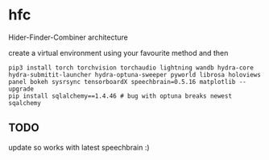 # hfc
Hider-Finder-Combiner architecture

create a virtual environment using your favourite method and then

```
pip3 install torch torchvision torchaudio lightning wandb hydra-core hydra-submitit-launcher hydra-optuna-sweeper pyworld librosa holoviews panel bokeh sysrsync tensorboardX speechbrain=0.5.16 matplotlib --upgrade
pip install sqlalchemy==1.4.46 # bug with optuna breaks newest sqalchemy
```

## TODO 

update so works with latest speechbrain :)
